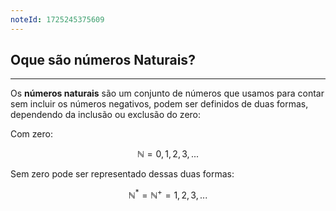 ```yaml
---
noteId: 1725245375609
---
```


## Oque são números Naturais?

---

Os **números naturais** são um conjunto de números que usamos para contar sem incluir os números negativos, podem ser definidos de duas formas, dependendo da inclusão ou exclusão do zero:

Com zero:

$$
\mathbb{N} = 0, 1, 2, 3, \text{...}
$$

Sem zero pode ser representado dessas duas formas:

$$
\mathbb{N}^*=\mathbb{N}^+ = 1, 2, 3, \text{...}
$$
